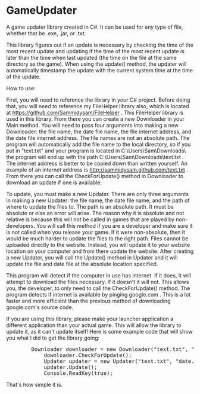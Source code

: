 GameUpdater
===========

A game updater library created in C#.  It can be used for any type of file, whether that be .exe, .jar, or .txt.

This library figures out if an update is necessary by checking the time of the most recent update and updating if the time of the most recent update is later than the time when last updated (the time on the file at the same directory as the game). When using the update() method, the updater will automatically timestamp the update with the current system time at the time of the update.


How to use:

First, you will need to reference the library in your C# project.  Before doing that, you will need to reference my FileHelper library also, which is located at https://github.com/Sammidysam/FileHelper .
This FileHelper library is used in this library.  From there you can create a new Downloader in your Main method.  You will need to pass four arguments into making a new Downloader:
the file name, the date file name, the file internet address, and the date file internet address.  The file names are not an absolute path.  The program will automatically add the file name to the local directory, so if you put in "text.txt" and your program is located in C:\\Users\\Sam\\Downloads\\ the program will end up with the path C:\\Users\\Sam\\Downloads\\text.txt .
The internet address is better to be copied down than written yourself.  An example of an internet address is http://sammidysam.github.com/text.txt .  From there you can call the CheckForUpdate() method in Downloader to download an update if one is available.

To update, you must make a new Updater.  There are only three arguments in making a new Updater: the file name, the date file name, and the path of where to update the files to.
The path is an absolute path.  It must be absolute or else an error will arise.  The reason why it is absolute and not relative is because this will not be called in games that are played by non-developers.
You will call this method if you are a developer and make sure it is not called when you release your game.  If it were non-absolute, then it would be much harder to update the files to the right path.
Files cannot be uploaded directly to the website.  Instead, you will update it to your website location on your computer and from there update the website.
After creating a new Updater, you will call the Update() method in Updater and it will update the file and date file at the absolute location specified.

This program will detect if the computer in use has internet.  If it does, it will attempt to download the files necessary.  If it doesn't it will not.  This allows you, the developer, to only need to call the CheckForUpdate() method.
The program detects if internet is available by pinging google.com .  This is a lot faster and more efficient than the previous method of downloading google.com's source code.

If you are using this library, please make your launcher application a different application than your actual game.  This will allow the library to update it, as it can't update itself!  Here is some example code that will show you what I did to get the library going:
<pre>
  		Downloader downloader = new Downloader("text.txt", "date.txt", "http://sammidysam.github.com/text.txt", "http://sammidysam.github.com/date.txt");
			downloader.CheckForUpdate();
			Updater updater = new Updater("text.txt", "date.txt", "C:\\Users\\Sam\\Documents\\Website\\Sammidysam.github.com\\");
			updater.Update();
			Console.ReadKey(true);
</pre>

That's how simple it is.
